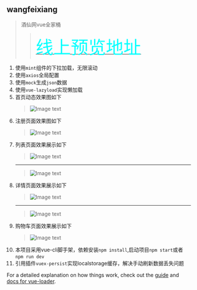 ## wangfeixiang

> 酒仙网vue全家桶
>>[<font color=#00ffff size=7 face="STCAIYUN">线上预览地址</font>](https://wangfeiixang.github.io/vue-jiuxian/dist/index.html#/main "jiuxian")

1. 使用`mint`组件的下拉加载，无限滚动
2. 使用`axios`全局配置
3. 使用`mock`生成`json`数据
4. 使用`vue-lazyload`实现懒加载
5. 首页动态效果图如下
   > ![Image text](./01.gif)
6. 注册页面效果图如下
   > ![Image text](./02.gif)
7. 列表页面效果展示如下
   > ![Image text](./03.gif)
   ------------------------------------------
   > ![Image text](./06.gif)
8. 详情页面效果展示如下
   > ![Image text](./04.gif)
   ------------------------------------------
   > ![Image text](./05.gif)
9. 购物车页面效果展示如下
   > ![Image text](./07.gif)
10. 本项目采用vue-cli脚手架，依赖安装`npm install`,启动项目`npm start`或者`npm run dev`
11. 引用插件`vuex-persist`实现localstorage缓存，解决手动刷新数据丢失问题



For a detailed explanation on how things work, check out the [guide](http://vuejs-templates.github.io/webpack/) and [docs for vue-loader](http://vuejs.github.io/vue-loader).

